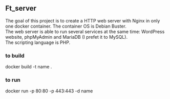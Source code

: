 ## Ft_server

The goal of this project is to create a HTTP web server with Nginx in only one docker container. The
container OS is Debian Buster.<br> 
The web server is able to run several services at the same time: WordPress website, phpMyAdmin and MariaDB (I prefet it to MySQL).<br>
The scripting language is PHP.

### to build
docker build -t name .
### to run
docker run -p 80:80 -p 443:443 -d name
